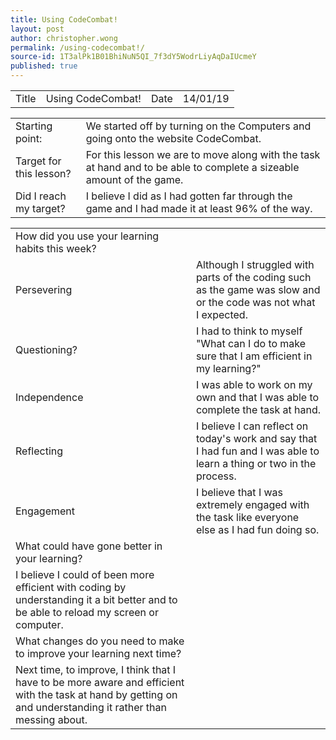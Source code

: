 ```yaml
---
title: Using CodeCombat!
layout: post
author: christopher.wong
permalink: /using-codecombat!/
source-id: 1T3alPk1B01BhiNuN5QI_7f3dY5WodrLiyAqDaIUcmeY
published: true
---
```

<table>
  <tr>
    <td>Title</td>
    <td>Using CodeCombat!</td>
    <td>Date</td>
    <td>14/01/19</td>
  </tr>
</table>


<table>
  <tr>
    <td>Starting point:</td>
    <td>We started off by turning on the Computers and going onto the website CodeCombat.</td>
  </tr>
  <tr>
    <td>Target for this lesson?</td>
    <td>For this lesson we are to move along with the task at hand and to be able to complete a sizeable amount of the game.</td>
  </tr>
  <tr>
    <td>Did I reach my target? </td>
    <td>I believe I did as I had gotten far through the game and I had made it at least 96% of the way.</td>
  </tr>
</table>


<table>
  <tr>
    <td>How did you use your learning habits this week?</td>
    <td></td>
  </tr>
  <tr>
    <td>Persevering</td>
    <td>Although I struggled with parts of the coding such as the game was slow and or the code was not what I expected.</td>
  </tr>
  <tr>
    <td>Questioning?</td>
    <td>I had to think to myself "What can I do to make sure that I am efficient in my learning?"</td>
  </tr>
  <tr>
    <td>Independence</td>
    <td>I was able to work on my own and that I was able to complete the task at hand.</td>
  </tr>
  <tr>
    <td>Reflecting</td>
    <td>I believe I can reflect on today's work and say that I had fun and I was able to learn a thing or two in the process.</td>
  </tr>
  <tr>
    <td>Engagement</td>
    <td>I believe that I was extremely engaged with the task like everyone else as I had fun doing so.</td>
  </tr>
  <tr>
    <td>What could have gone better in your learning?</td>
    <td></td>
  </tr>
  <tr>
    <td>I believe I could of been more efficient with coding by understanding it a bit better and to be able to reload my screen or computer.</td>
    <td></td>
  </tr>
  <tr>
    <td>What changes do you need to make to improve your learning next time?</td>
    <td></td>
  </tr>
  <tr>
    <td>Next time, to improve, I think that I have to be more aware and efficient with the task at hand by getting on and understanding it rather than messing about.</td>
    <td></td>
  </tr>
</table>


